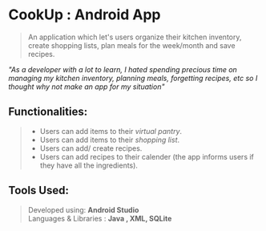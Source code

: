 # CookUp : Android App 
> An application which let's users organize their kitchen inventory, create shopping lists, plan meals for the week/month and save recipes.  

*"As a developer with a lot to learn, I hated spending precious time on managing my kitchen inventory, planning meals, forgetting recipes, etc so I thought why not make an app for my situation"*

## Functionalities: 
> * Users can add items to their *virtual pantry*. 
> * Users can add items to their *shopping list*.
> * Users can add/ create recipes. 
> * Users can add recipes to their calender (the app informs users if they have all the ingredients).

## Tools Used: 
> Developed using:  **Android Studio**  
> Languages & Libraries : **Java , XML, SQLite** 
